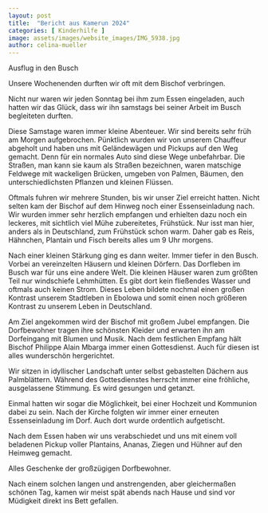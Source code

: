 ```yaml
---
layout: post
title:  "Bericht aus Kamerun 2024"
categories: [ Kinderhilfe ]
image: assets/images/website_images/IMG_5938.jpg
author: celina-mueller
---
```


Ausflug in den Busch

 

Unsere Wochenenden durften wir oft mit dem Bischof verbringen.

Nicht nur waren wir jeden Sonntag bei ihm zum Essen eingeladen, auch hatten wir das Glück, dass wir ihn samstags bei seiner Arbeit im Busch begleiteten durften.

Diese Samstage waren immer kleine Abenteuer. Wir sind bereits sehr früh am Morgen aufgebrochen. Pünktlich wurden wir von unserem Chauffeur abgeholt und haben uns mit Geländewägen und Pickups auf den Weg gemacht. Denn für ein normales Auto sind diese Wege unbefahrbar. Die Straßen, man kann sie kaum als Straßen bezeichnen, waren matschige Feldwege mit wackeligen Brücken, umgeben von Palmen, Bäumen, den unterschiedlichsten Pflanzen und kleinen Flüssen.

Oftmals fuhren wir mehrere Stunden, bis wir unser Ziel erreicht hatten. Nicht selten kam der Bischof auf dem Hinweg noch einer Essenseinladung nach. Wir wurden immer sehr herzlich empfangen und erhielten dazu noch ein leckeres, mit sichtlich viel Mühe zubereitetes, Frühstück. Nur isst man hier, anders als in Deutschland, zum Frühstück schon warm. Daher gab es Reis, Hähnchen, Plantain und Fisch bereits alles um 9 Uhr morgens.

Nach einer kleinen Stärkung ging es dann weiter. Immer tiefer in den Busch. Vorbei an vereinzelten Häusern und kleinen Dörfern.
Das Dorfleben im Busch war für uns eine andere Welt. Die kleinen Häuser waren zum größten Teil nur windschiefe Lehmhütten. Es gibt dort kein fließendes Wasser und oftmals auch keinen Strom. Dieses Leben bildete nochmal einen großen Kontrast unserem Stadtleben in Ebolowa und somit einen noch größeren Kontrast zu unserem Leben in Deutschland.

Am Ziel angekommen wird der Bischof mit großem Jubel empfangen. Die Dorfbewohner tragen ihre schönsten Kleider und erwarten ihn am Dorfeingang mit Blumen und Musik. Nach dem festlichen Empfang hält Bischof Philippe Alain Mbarga immer einen Gottesdienst. Auch für diesen ist alles wunderschön hergerichtet.

Wir sitzen in idyllischer Landschaft unter selbst gebastelten Dächern aus Palmblättern. Während des Gottesdienstes herrscht immer eine fröhliche, ausgelassene Stimmung. Es wird gesungen und getanzt. 

Einmal hatten wir sogar die Möglichkeit, bei einer Hochzeit und Kommunion dabei zu sein. Nach der Kirche folgten wir immer einer erneuten Essenseinladung im Dorf. Auch dort wurde ordentlich aufgetischt.

Nach dem Essen haben wir uns verabschiedet und uns mit einem voll beladenen Pickup voller Plantains, Ananas, Ziegen und Hühner auf den Heimweg gemacht.

Alles Geschenke der großzügigen Dorfbewohner.

Nach einem solchen langen und anstrengenden, aber gleichermaßen schönen Tag, kamen wir meist spät abends nach Hause und sind vor Müdigkeit direkt ins Bett gefallen.
